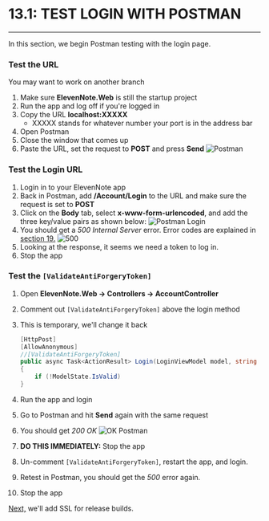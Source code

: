 # 13.1: TEST LOGIN WITH POSTMAN
---
In this section, we begin Postman testing with the login page.
### Test the URL
You may want to work on another branch
1. Make sure **ElevenNote.Web** is still the startup project
2. Run the app and log off if you're logged in
3. Copy the URL **localhost:XXXXX**
   * XXXXX stands for whatever number your port is in the address bar
4. Open Postman
5. Close the window that comes up
5. Paste the URL, set the request to **POST** and press **Send**
![Postman](/assets/13.1-A.png)

### Test the Login URL
1. Login in to your ElevenNote app
2. Back in Postman, add **/Account/Login** to the URL and make sure the request is set to **POST**
3. Click on the **Body** tab, select **x-www-form-urlencoded**, and add the three key/value pairs as shown below:
![Postman Login](/assets/13.1-B.png)
4. You should get a *500 Internal Server* error. Error codes are explained in [section 19.](19.0-PostManTips.md)
![500](/assets/13.1-500.png)
5. Looking at the response, it seems we need a token to log in.
6. Stop the app

### Test the `[ValidateAntiForgeryToken]`
1. Open **ElevenNote.Web -> Controllers -> AccountController**
2. Comment out `[ValidateAntiForgeryToken]` above the login method
3. This is temporary, we'll change it back

    ```cs
    [HttpPost]
    [AllowAnonymous]
    //[ValidateAntiForgeryToken]
    public async Task<ActionResult> Login(LoginViewModel model, string returnUrl)
    {
        if (!ModelState.IsValid)
    }
    ```
4. Run the app and login
5. Go to Postman and hit **Send** again with the same request
6. You should get *200 OK*
![OK Postman](/assets/13.1-C.png)
7. **DO THIS IMMEDIATELY:** Stop the app
8. Un-comment `[ValidateAntiForgeryToken]`, restart the app, and login.
9. Retest in Postman, you should get the *500* error again.
10. Stop the app

[Next,](13.2-SSL.md) we'll add SSL for release builds.